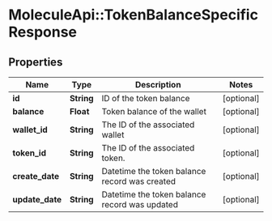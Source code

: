 # MoleculeApi::TokenBalanceSpecificResponse

## Properties
Name | Type | Description | Notes
------------ | ------------- | ------------- | -------------
**id** | **String** | ID of the token balance | [optional]
**balance** | **Float** | Token balance of the wallet | [optional]
**wallet_id** | **String** | The ID of the associated wallet | [optional]
**token_id** | **String** | The ID of the associated token. | [optional]
**create_date** | **String** | Datetime the token balance record was created | [optional]
**update_date** | **String** | Datetime the token balance record was updated | [optional]
